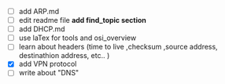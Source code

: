 - [ ] add ARP.md 
- [ ] edit readme file **add find_topic section**
- [ ] add DHCP.md
- [ ] use laTex for tools and osi_overview
- [ ] learn about headers (time to live ,checksum ,source address, destinathion address, etc.. )
- [x] add VPN protocol
- [ ] write about "DNS"
